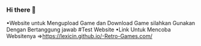 ### Hi there 👋

•Website untuk Mengupload Game dan Download Game silahkan Gunakan Dengan Bertanggung jawab 
#Test Website 
•Link Untuk Mencoba Websitenya =>https://lexicin.github.io/-Retro-Games.com/

